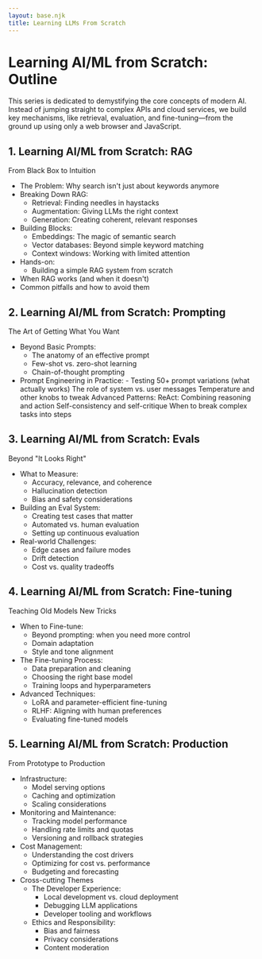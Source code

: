 ```yaml
---
layout: base.njk
title: Learning LLMs From Scratch
---
```


# Learning AI/ML from Scratch: Outline

This series is dedicated to demystifying the core concepts of modern AI. Instead of jumping straight to complex APIs and cloud services, we build key mechanisms, like retrieval, evaluation, and fine-tuning—from the ground up using only a web browser and JavaScript.

## 1. Learning AI/ML from Scratch: RAG

From Black Box to Intuition

- The Problem: Why search isn't just about keywords anymore
- Breaking Down RAG:
  - Retrieval: Finding needles in haystacks
  - Augmentation: Giving LLMs the right context
  - Generation: Creating coherent, relevant responses
- Building Blocks:
  - Embeddings: The magic of semantic search
  - Vector databases: Beyond simple keyword matching
  - Context windows: Working with limited attention
- Hands-on:
  - Building a simple RAG system from scratch
- When RAG works (and when it doesn't)
- Common pitfalls and how to avoid them

## 2. Learning AI/ML from Scratch: Prompting

The Art of Getting What You Want

- Beyond Basic Prompts:
  - The anatomy of an effective prompt
  - Few-shot vs. zero-shot learning
  - Chain-of-thought prompting
- Prompt Engineering in Practice: - Testing 50+ prompt variations (what actually works)
  The role of system vs. user messages
  Temperature and other knobs to tweak
  Advanced Patterns:
  ReAct: Combining reasoning and action
  Self-consistency and self-critique
  When to break complex tasks into steps

## 3. Learning AI/ML from Scratch: Evals

Beyond "It Looks Right"

- What to Measure:
  - Accuracy, relevance, and coherence
  - Hallucination detection
  - Bias and safety considerations
- Building an Eval System:
  - Creating test cases that matter
  - Automated vs. human evaluation
  - Setting up continuous evaluation
- Real-world Challenges:
  - Edge cases and failure modes
  - Drift detection
  - Cost vs. quality tradeoffs

## 4. Learning AI/ML from Scratch: Fine-tuning

Teaching Old Models New Tricks

- When to Fine-tune:
  - Beyond prompting: when you need more control
  - Domain adaptation
  - Style and tone alignment
- The Fine-tuning Process:
  - Data preparation and cleaning
  - Choosing the right base model
  - Training loops and hyperparameters
- Advanced Techniques:
  - LoRA and parameter-efficient fine-tuning
  - RLHF: Aligning with human preferences
  - Evaluating fine-tuned models

## 5. Learning AI/ML from Scratch: Production

From Prototype to Production

- Infrastructure:
  - Model serving options
  - Caching and optimization
  - Scaling considerations
- Monitoring and Maintenance:
  - Tracking model performance
  - Handling rate limits and quotas
  - Versioning and rollback strategies
- Cost Management:
  - Understanding the cost drivers
  - Optimizing for cost vs. performance
  - Budgeting and forecasting
- Cross-cutting Themes
  - The Developer Experience:
    - Local development vs. cloud deployment
    - Debugging LLM applications
    - Developer tooling and workflows
  - Ethics and Responsibility:
    - Bias and fairness
    - Privacy considerations
    - Content moderation
